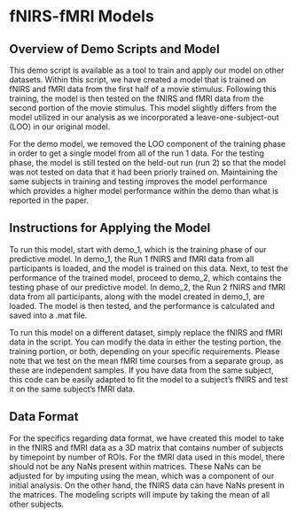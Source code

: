 fNIRS-fMRI Models
================

## Overview of Demo Scripts and Model

This demo script is available as a tool to train and apply our model on
other datasets. Within this script, we have created a model that is
trained on fNIRS and fMRI data from the first half of a movie stimulus.
Following this training, the model is then tested on the fNIRS and fMRI
data from the second portion of the movie stimulus. This model slightly
differs from the model utilized in our analysis as we incorporated a
leave-one-subject-out (LOO) in our original model.

For the demo model, we removed the LOO component of the training phase
in order to get a single model from all of the run 1 data. For the
testing phase, the model is still tested on the held-out run (run 2) so
that the model was not tested on data that it had been priorly trained
on. Maintaining the same subjects in training and testing improves the
model performance which provides a higher model performance within the
demo than what is reported in the paper.

## Instructions for Applying the Model

To run this model, start with demo_1, which is the training phase of our
predictive model. In demo_1, the Run 1 fNIRS and fMRI data from all
participants is loaded, and the model is trained on this data. Next, to
test the performance of the trained model, proceed to demo_2, which
contains the testing phase of our predictive model. In demo_2, the Run 2
fNIRS and fMRI data from all participants, along with the model created
in demo_1, are loaded. The model is then tested, and the performance is
calculated and saved into a .mat file.

To run this model on a different dataset, simply replace the fNIRS and
fMRI data in the script. You can modify the data in either the testing
portion, the training portion, or both, depending on your specific
requirements. Please note that we test on the mean fMRI time courses
from a separate group, as these are independent samples. If you have
data from the same subject, this code can be easily adapted to fit the
model to a subject’s fNIRS and test it on the same subject’s fMRI data.

## Data Format

For the specifics regarding data format, we have created this model to
take in the fNIRS and fMRI data as a 3D matrix that contains number of
subjects by timepoint by number of ROIs. For the fMRI data used in this
model, there should not be any NaNs present within matrices. These NaNs
can be adjusted for by imputing using the mean, which was a component of
our initial analysis. On the other hand, the fNIRS data can have NaNs
present in the matrices. The modeling scripts will impute by taking the
mean of all other subjects.
